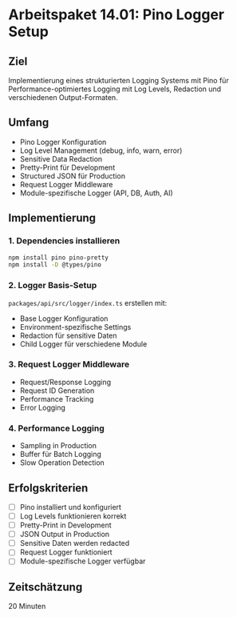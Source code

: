 # Arbeitspaket 14.01: Pino Logger Setup

## Ziel
Implementierung eines strukturierten Logging Systems mit Pino für Performance-optimiertes Logging mit Log Levels, Redaction und verschiedenen Output-Formaten.

## Umfang
- Pino Logger Konfiguration
- Log Level Management (debug, info, warn, error)
- Sensitive Data Redaction
- Pretty-Print für Development
- Structured JSON für Production
- Request Logger Middleware
- Module-spezifische Logger (API, DB, Auth, AI)

## Implementierung

### 1. Dependencies installieren
```bash
npm install pino pino-pretty
npm install -D @types/pino
```

### 2. Logger Basis-Setup
`packages/api/src/logger/index.ts` erstellen mit:
- Base Logger Konfiguration
- Environment-spezifische Settings
- Redaction für sensitive Daten
- Child Logger für verschiedene Module

### 3. Request Logger Middleware
- Request/Response Logging
- Request ID Generation
- Performance Tracking
- Error Logging

### 4. Performance Logging
- Sampling in Production
- Buffer für Batch Logging
- Slow Operation Detection

## Erfolgskriterien
- [ ] Pino installiert und konfiguriert
- [ ] Log Levels funktionieren korrekt
- [ ] Pretty-Print in Development
- [ ] JSON Output in Production
- [ ] Sensitive Daten werden redacted
- [ ] Request Logger funktioniert
- [ ] Module-spezifische Logger verfügbar

## Zeitschätzung
20 Minuten